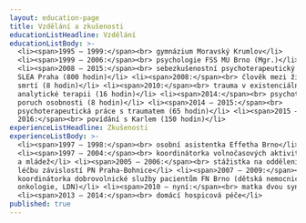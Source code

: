 ```yaml
---
layout: education-page
title: Vzdělání a zkušenosti
educationListHeadline: Vzdělání
educationListBody: >-
  <li><span>1995 – 1999:</span><br> gymnázium Moravský Krumlov</li>
  <li><span>1999 – 2006:</span><br> psychologie FSS MU Brno (Mgr.)</li>
  <li><span>2008 – 2015:</span><br> sebezkušenostní psychoterapeutický výcvik
  SLEA Praha (800 hodin)</li> <li><span>2008:</span><br> člověk mezi životem a
  smrtí (8 hodin)</li> <li><span>2010:</span><br> trauma v existenciálně
  analytické terapii (16 hodin)</li> <li><span>2014:</span><br> psychoterapie
  poruch osobnosti (8 hodin)</li> <li><span>2014 – 2015:</span><br>
  psychoterapeutická práce s traumatem (65 hodin)</li> <li><span>2015 –
  2016:</span><br> povídání s Karlem (150 hodin)</li>
experienceListHeadline: Zkušenosti
experienceListBody: >-
  <li><span>1997 – 1998:</span><br> osobní asistentka Effetha Brno</li>
  <li><span>1997 – 2004:</span><br> koordinátorka volnočasových aktivit pro děti
  a mládež</li> <li><span>2005 – 2006:</span><br> stážistka na oddělení pro
  léčbu závislostí PN Praha-Bohnice</li> <li><span>2007 – 2009:</span><br>
  koordinátorka dobrovolnické služby pacientům FN Brno (dětská nemocnice,
  onkologie, LDN)</li> <li><span>2010 – nyní:</span><br> matka dvou synů</li>
  <li><span>2013 – 2014:</span><br> domácí hospicová péče</li>
published: true
---
```

